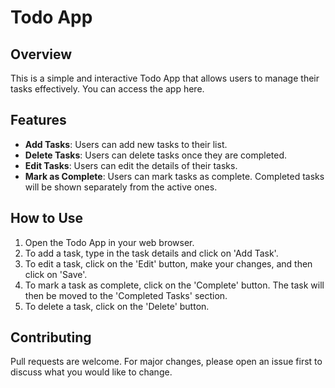 # Todo App

## Overview
This is a simple and interactive Todo App that allows users to manage their tasks effectively. You can access the app here.

## Features
- **Add Tasks**: Users can add new tasks to their list.
- **Delete Tasks**: Users can delete tasks once they are completed.
- **Edit Tasks**: Users can edit the details of their tasks.
- **Mark as Complete**: Users can mark tasks as complete. Completed tasks will be shown separately from the active ones.

## How to Use
1. Open the Todo App in your web browser.
2. To add a task, type in the task details and click on 'Add Task'.
3. To edit a task, click on the 'Edit' button, make your changes, and then click on 'Save'.
4. To mark a task as complete, click on the 'Complete' button. The task will then be moved to the 'Completed Tasks' section.
5. To delete a task, click on the 'Delete' button.

## Contributing
Pull requests are welcome. For major changes, please open an issue first to discuss what you would like to change.
